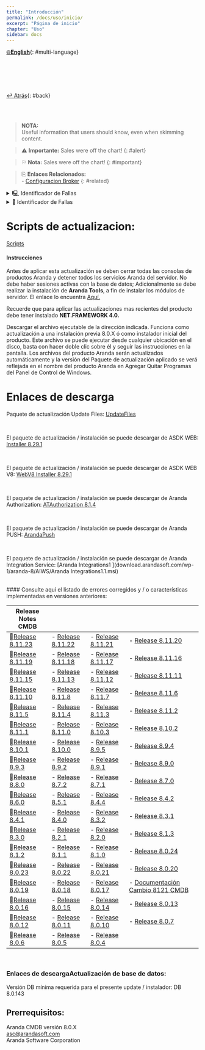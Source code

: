 ```yaml
---
title: "Introducción"
permalink: /docs/uso/inicio/
excerpt: "Página de inicio"
chapter: "Uso" 
sidebar: docs
---
```


[🌐**English**](08-ema_server_installation.html){: #multi-language}

<br>
<br>
<br>
<br>



[↩ Atrás](../03-instalacion_consola_web/01-instalacion_consola_adm.html){: #back}

<br>
<br>

> **NOTA:** <br> Useful information that users should know, even when skimming content.

> ⚠  **Importante:** Sales were off the chart!
{: #alert}

> ⚐  **Nota:** Sales were off the chart!
{: #important}

> ⎘  **Enlaces Relacionados:** <br> - [Configuracion Broker](../08-instalacion_broker/02-configuracion_broker.html)
{: #related}


<details>
<summary> 🖳 Identificador de Fallas</summary> 
Estos problemas se conocen como conflictos y se presentan cuando alguno de los valores que el agente registra periódicamente al servidor (marca de hardware, identificación asignada por el servidor o token dinámico) no coincide con el que el servidor espera. Entonces se bloquean permanentemente las solicitudes de este equipo y se muestra un conflicto en la hoja de vida respectiva en la consola.  
</details>

<details>
<summary> 🔖 Identificador de Fallas</summary>
Estos problemas se conocen como conflictos y se presentan cuando alguno de los valores que el agente registra periódicamente al servidor (marca de hardware, identificación asignada por el servidor o token dinámico) no coincide con el que el servidor espera. Entonces se bloquean permanentemente las solicitudes de este equipo y se muestra un conflicto en la hoja de vida respectiva en la consola.  
</details>

#  Scripts de actualizacion:

[Scripts](https://download.arandasoft.com/UTILIDADES/Scrips_asdk/Script.zip)

####  Instrucciones

Antes de aplicar esta actualización se deben cerrar todas las consolas de productos Aranda y detener todos los servicios Aranda del servidor. No debe haber sesiones activas con la base de datos; Adicionalmente se debe realizar la instalación de **Aranda Tools**, a fin de instalar los módulos de servidor. El enlace lo encuentra [Aquí.](http://corp.arandasoft.com:5554/kb2/KnowledgebaseArticle10195.aspx)

Recuerde que para aplicar las actualizaciones mas recientes del producto debe tener instalado  **NET.FRAMEWORK 4.0.**

Descargar el archivo ejecutable de la dirección indicada. Funciona como actualización a una instalación previa 8.0.X ó como instalador inicial del producto. Este archivo se puede ejecutar desde cualquier ubicación en el disco, basta con hacer doble clic sobre él y seguir las instrucciones en la pantalla. Los archivos del producto Aranda serán actualizados automáticamente y la versión del Paquete de actualización aplicado se verá reflejada en el nombre del producto Aranda en Agregar Quitar Programas del Panel de Control de Windows. 


#  Enlaces de descarga


Paquete de actualización Update Files:
[UpdateFiles](http://temp.arandasoft.com/kb/temp/UTILIDADES/UpdateFiles.rar)

<br>

El paquete de actualización / instalación se puede descargar de ASDK WEB:
[Installer 8.29.1](download.arandasoft.com/wp-1/aranda-8/ASDKW/Aranda.ASDK.Web.Installer_8.29.1.exe)

<br>

El paquete de actualización / instalación se puede descargar de ASDK WEB V8:
[WebV8 Installer 8.29.1](download.arandasoft.com/wp-1/aranda-8/ASDKW/Aranda.ASDK.WebV8.Installer_8.29.1.exe)

<br>

El paquete de actualización / instalación se puede descargar de Aranda Authorization:
[ATAuthorization 8.1.4](download.arandasoft.com/wp-1/aranda-8/AUTHORIZATION/ATAuthorization_8.1.4.exe)

<br>

El paquete de actualización / instalación se puede descargar de Aranda PUSH:
[ArandaPush](download.arandasoft.com/wp-1/aranda-8/AP/ArandaPush_8.0.5.exe)

<br>

El paquete de actualización / instalación se puede descargar de Aranda Integration Service: 
[Aranda Integrations1 ](download.arandasoft.com/wp-1/aranda-8/AIWS/Aranda Integrations1.1.msi)

<br>
#### Consulte aquí el listado de errores corregidos y / o características implementadas en versiones anteriores:

|Release Notes CMDB||||
|------|------|------|------|
|📄[Release 8.11.23](https://download.arandasoft.com/wp-1/aranda_doc-8/CMDBW/Update_Pack_CMDB_Web_8.11.23.pdf)|- [Release 8.11.22](https://download.arandasoft.com/wp-1/aranda_doc-8/CMDBW/Update_Pack_CMDB_Web_8.11.22.pdf)|- [Release 8.11.21](https://download.arandasoft.com/wp-1/aranda_doc-8/CMDBW/Update_Pack_CMDB_Web_8.11.21.pdf)|- [Release 8.11.20](https://download.arandasoft.com/wp-1/aranda_doc-8/CMDBW/Update_Pack_CMDB_Web_8.11.20.pdf)|
|📄[Release 8.11.19](https://download.arandasoft.com/wp-1/aranda_doc-8/CMDBW/Update_Pack_CMDB_Web_8.11.19.pdf)|- [Release 8.11.18](https://download.arandasoft.com/wp-1/aranda_doc-8/CMDBW/Update_Pack_CMDB_Web_8.11.18.pdf)|- [Release 8.11.17](https://download.arandasoft.com/wp-1/aranda_doc-8/CMDBW/Update_Pack_CMDB_Web_8.11.17.pdf)|- [Release 8.11.16](https://download.arandasoft.com/wp-1/aranda_doc-8/CMDBW/Update_Pack_CMDB_Web_8.11.16.pdf)|
|📄[Release 8.11.15](https://download.arandasoft.com/wp-1/aranda_doc-8/CMDBW/Update_Pack_CMDB_Web_8.11.15.pdf)|- [Release 8.11.13](https://download.arandasoft.com/wp-1/aranda_doc-8/CMDBW/Update_Pack_CMDB_Web_8.11.13.pdf)|- [Release 8.11.12](https://download.arandasoft.com/wp-1/aranda_doc-8/CMDBW/Update_Pack_CMDB_Web_8.11.12.pdf)|- [Release 8.11.11](https://download.arandasoft.com/wp-1/aranda_doc-8/CMDBW/Update_Pack_CMDB_Web_8.11.11.pdf)|
|📄[Release 8.11.10](https://download.arandasoft.com/wp-1/aranda_doc-8/CMDBW/Update_Pack_CMDB_Web_8.11.10.pdf)|- [Release 8.11.8](https://download.arandasoft.com/wp-1/aranda_doc-8/CMDBW/Update_Pack_CMDB_Web_8.11.8.pdf)|- [Release 8.11.7](https://download.arandasoft.com/wp-1/aranda_doc-8/CMDBW/Update_Pack_CMDB_Web_8.11.7.pdf)|- [Release 8.11.6](https://download.arandasoft.com/wp-1/aranda_doc-8/CMDBW/Update_Pack_CMDB_Web_8.11.6.pdf)|
|📄[Release 8.11.5](https://download.arandasoft.com/wp-1/aranda_doc-8/CMDBW/Update_Pack_CMDB_Web_8.11.5.pdf)|- [Release 8.11.4](https://download.arandasoft.com/wp-1/aranda_doc-8/CMDBW/Update_Pack_CMDB_Web_8.11.4.pdf)|- [Release 8.11.3](https://download.arandasoft.com/wp-1/aranda_doc-8/CMDBW/Update_Pack_CMDB_Web_8.11.3.pdf)|- [Release 8.11.2](https://download.arandasoft.com/wp-1/aranda_doc-8/CMDBW/Update_Pack_CMDB_Web_8.11.2.pdf)|
|📄[Release 8.11.1](https://download.arandasoft.com/wp-1/aranda_doc-8/CMDBW/Update_Pack_CMDB_Web_8.11.1.pdf)|- [Release 8.11.0](https://download.arandasoft.com/wp-1/aranda_doc-8/CMDBW/Update_Pack_CMDB_Web_8.11.0.pdf)|- [Release 8.10.3](https://download.arandasoft.com/wp-1/aranda_doc-8/CMDBW/Update_Pack_CMDB_Web_8.10.3.pdf)|- [Release 8.10.2](https://download.arandasoft.com/wp-1/aranda_doc-8/CMDBW/Update_Pack_CMDB_Web_8.10.2.pdf)|
|📄[Release 8.10.1](https://download.arandasoft.com/wp-1/aranda_doc-8/CMDBW/Update_Pack_CMDB_Web_8.10.1.pdf)|- [Release 8.10.0](https://download.arandasoft.com/wp-1/aranda_doc-8/CMDBW/Update_Pack_CMDB_Web_8.10.0.pdf)|- [Release 8.9.5](https://download.arandasoft.com/wp-1/aranda_doc-8/CMDBW/Update_Pack_CMDB_Web_8.9.5.pdf)|- [Release 8.9.4](https://download.arandasoft.com/wp-1/aranda_doc-8/CMDBW/Update_Pack_CMDB_Web_8.9.4.pdf)|
|📄[Release 8.9.3](https://download.arandasoft.com/wp-1/aranda_doc-8/CMDBW/Update_Pack_CMDB_Web_8.9.3.pdf)|- [Release 8.9.2](https://download.arandasoft.com/wp-1/aranda_doc-8/CMDBW/Update_Pack_CMDB_Web_8.9.2.pdf)|- [Release 8.9.1](https://download.arandasoft.com/wp-1/aranda_doc-8/CMDBW/Update_Pack_CMDB_Web_8.9.1.pdf)|- [Release 8.9.0](https://download.arandasoft.com/wp-1/aranda_doc-8/CMDBW/Update_Pack_CMDB_Web_8.9.0.pdf)|
|📄[Release 8.8.0](https://download.arandasoft.com/wp-1/aranda_doc-8/CMDBW/Update_Pack_CMDB_Web_8.8.0.pdf)|- [Release 8.7.2](https://download.arandasoft.com/wp-1/aranda_doc-8/CMDBW/Update_Pack_CMDB_Web_8.7.2.pdf)|- [Release 8.7.1](https://download.arandasoft.com/wp-1/aranda_doc-8/CMDBW/Update_Pack_CMDB_Web_8.7.1.pdf)|- [Release 8.7.0](https://download.arandasoft.com/wp-1/aranda_doc-8/CMDBW/Update_Pack_CMDB_Web_8.7.0.pdf)|
|📄[Release 8.6.0](https://download.arandasoft.com/wp-1/aranda_doc-8/CMDBW/Update_Pack_CMDB_Web_8.6.0.pdf)|- [Release 8.5.1](https://download.arandasoft.com/wp-1/aranda_doc-8/CMDBW/Update_Pack_CMDB_Web_8.5.1.pdf)|- [Release 8.4.4](https://download.arandasoft.com/wp-1/aranda_doc-8/CMDBW/Update_Pack_CMDB_Web_8.4.4.pdf)|- [Release 8.4.2](https://download.arandasoft.com/wp-1/aranda_doc-8/CMDBW/Update_Pack_CMDBW_8.4.2.pdf)|
|📄[Release 8.4.1](https://download.arandasoft.com/wp-1/aranda_doc-8/CMDBW/Update_Pack_CMDBW_8.4.1.pdf)|- [Release 8.4.0](https://download.arandasoft.com/wp-1/aranda_doc-8/CMDBW/Update_Pack_CMDBW_8.4.0.pdf)|- [Release 8.3.2](https://download.arandasoft.com/wp-1/aranda_doc-8/CMDBW/Update_Pack_CMDBW_8.3.2.pdf)|- [Release 8.3.1](https://download.arandasoft.com/wp-1/aranda_doc-8/CMDBW/Update_Pack_CMDBW_8.3.1.pdf)|
|📄[Release 8.3.0](https://download.arandasoft.com/wp-1/aranda_doc-8/CMDBW/Update_Pack_CMDBW_8.3.0.pdf)|- [Release 8.2.1](https://download.arandasoft.com/wp-1/aranda_doc-8/CMDBW/Update_Pack_CMDBW_8.2.1.pdf)|- [Release 8.2.0](https://download.arandasoft.com/wp-1/aranda_doc-8/CMDBW/Update_Pack_CMDBW_8.2.0.pdf)|- [Release 8.1.3](https://download.arandasoft.com/wp-1/aranda_doc-8/CMDBW/Update_Pack_CMDBW_8.1.3.pdf)|
|📄[Release 8.1.2](https://download.arandasoft.com/wp-1/aranda_doc-8/CMDBW/Update_Pack_CMDBW_8.1.2.pdf)|- [Release 8.1.1](https://download.arandasoft.com/wp-1/aranda_doc-8/CMDBW/Update_Pack_CMDBW_8.1.1.pdf)|- [Release 8.1.0](https://download.arandasoft.com/wp-1/aranda_doc-8/CMDBW/Update_Pack_CMDBW_8.1.0.pdf)|- [Release 8.0.24](https://download.arandasoft.com/wp-1/aranda_doc-8/CMDBW/Update_Pack_CMDBW_8.0.24.pdf)|
|📄[Release 8.0.23](https://download.arandasoft.com/wp-1/aranda_doc-8/CMDBW/Update_Pack_CMDBW_8.0.23.pdf)|- [Release 8.0.22](https://download.arandasoft.com/wp-1/aranda_doc-8/CMDBW/Update_Pack_CMDBW_8.0.22.pdf)|- [Release 8.0.21](https://download.arandasoft.com/wp-1/aranda_doc-8/CMDBW/Update_Pack_CMDBW_8.0.21.pdf)|- [Release 8.0.20](https://download.arandasoft.com/wp-1/aranda_doc-8/CMDBW/Update_Pack_CMDBW_8.0.20.pdf)|
|📄[Release 8.0.19](https://download.arandasoft.com/wp-1/aranda_doc-8/CMDBW/Update_Pack_CMDBW_8.0.19.pdf)|- [Release 8.0.18](https://download.arandasoft.com/wp-1/aranda_doc-8/CMDBW/Update_Pack_CMDBW_8.0.18.pdf)|- [Release 8.0.17](https://download.arandasoft.com/wp-1/aranda_doc-8/CMDBW/Update_Pack_CMDBW_8.0.17.pdf)|- [Documentación Cambio 8121 CMDB](https://download.arandasoft.com/wp-1/aranda_doc-8/CMDBW/Documentación_Cambio_[8121]_CMDB.pdf)|
|📄[Release 8.0.16](https://download.arandasoft.com/wp-1/aranda_doc-8/CMDBW/Update_Pack_CMDBW_8.0.16.pdf)|- [Release 8.0.15](https://download.arandasoft.com/wp-1/aranda_doc-8/CMDBW/Update_Pack_CMDBW_8.0.15.pdf)|- [Release 8.0.14](https://download.arandasoft.com/wp-1/aranda_doc-8/CMDBW/Update_Pack_CMDBW_8.0.14.pdf)|- [Release 8.0.13](https://download.arandasoft.com/wp-1/aranda_doc-8/CMDBW/Update_Pack_CMDBW_8.0.13.pdf)|
|📄[Release 8.0.12](https://download.arandasoft.com/wp-1/aranda_doc-8/CMDBW/Update_Pack_CMDBW_8.0.12.pdf)|- [Release 8.0.11](https://download.arandasoft.com/wp-1/aranda_doc-8/CMDBW/Update_Pack_CMDBW_8.0.11.pdf)|- [Release 8.0.10](https://download.arandasoft.com/wp-1/aranda_doc-8/CMDBW/Update_Pack_CMDBW_8.0.10.pdf) |- [Release 8.0.7](https://download.arandasoft.com/wp-1/aranda_doc-8/CMDBW/Update_Pack_CMDBW_8.0.7.pdf)|
|📄[Release 8.0.6](https://download.arandasoft.com/wp-1/aranda_doc-8/CMDBW/Update_Pack_CMDBW_8.0.6.pdf)|- [Release 8.0.5](https://download.arandasoft.com/wp-1/aranda_doc-8/CMDBW/Update_Pack_CMDBW_8.0.5.pdf)|- [Release 8.0.4](https://download.arandasoft.com/wp-1/aranda_doc-8/CMDBW/Update_Pack_CMDBW_8.0.4.pdf)||

<br>


###  Enlaces de descargaActualización de base de datos:

Versión DB mínima requerida para el presente update / instalador: DB 8.0.143

##  Prerrequisitos:

Aranda CMDB versión 8.0.X
<br>
asc@arandasoft.com
<br> 
Aranda Software Corporation

<br>






